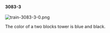 #### 3083-3
![train-3083-3-0.png](https://github.com/lil-lab/nlvr/raw/master/nlvr/train/images/75/train-3083-3-0.png "train-3083-3-0.png")

The color of a two blocks tower is blue and black.